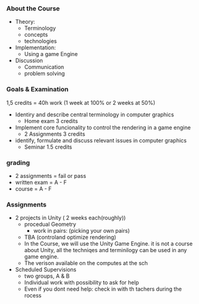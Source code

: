 
### About the Course
- Theory:
	- Terminology
	- concepts
	- technologies
- Implementation:
	- Using a game Engine
- Discussion
	- Communication
	- problem solving

### Goals & Examination
1,5 credits = 40h work (1 week at 100% or 2 weeks at 50%)
- Identiry and describe central terminology in computer graphics
	- Home exam 3 credits
- Implement core funcionality to control the rendering in a game engine
	- 2 Assignments 3 credits
- identify, formulate and discuss relevant issues in computer graphics
	- Seminar 1.5 credits

### grading
- 2 assignments = fail or pass
- written exam = A - F
- course = A - F

### Assignments
- 2 projects in Unity ( 2 weeks each(roughly))
	- procedual Geometry
		- work in pairs: (picking your own pairs)
	- TBA (controland optimize rendering)
	- In the Course, we will use the Unity Game Engine. it is not  a course about Unity, all the techniqes and terminilogy can be used in any game engine.
	- The verison available on the computes at the sch
- Scheduled Supervisions
	- two groups, A & B
	- Individual work with possibility to ask for help
	- Even if you dont need help: check in with th tachers during the rocess


